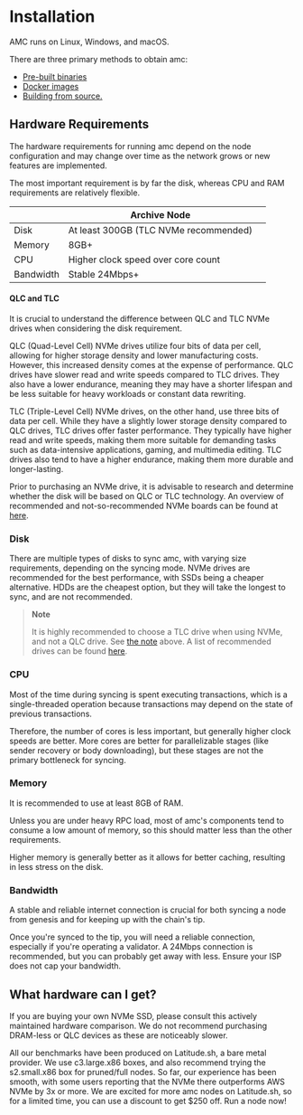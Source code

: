 # Installation

AMC runs on Linux, Windows, and macOS.

There are three primary methods to obtain amc:

* [Pre-built binaries](./binaries.md)
* [Docker images](./docker.md)
* [Building from source.](./source.md)

## Hardware Requirements

The hardware requirements for running amc depend on the node configuration and may change over time as the network grows or new features are implemented.

The most important requirement is by far the disk, whereas CPU and RAM requirements are relatively flexible.



|           | Archive Node                            |  |
|-----------|-----------------------------------------|--|
| Disk      | At least 300GB (TLC NVMe recommended)   |  |
| Memory    | 8GB+                                    |  |
| CPU       | Higher clock speed over core count      |  |
| Bandwidth | Stable 24Mbps+                          |  |

#### QLC and TLC

It is crucial to understand the difference between QLC and TLC NVMe drives when considering the disk requirement.

QLC (Quad-Level Cell) NVMe drives utilize four bits of data per cell, allowing for higher storage density and lower manufacturing costs. However, this increased density comes at the expense of performance. QLC drives have slower read and write speeds compared to TLC drives. They also have a lower endurance, meaning they may have a shorter lifespan and be less suitable for heavy workloads or constant data rewriting.

TLC (Triple-Level Cell) NVMe drives, on the other hand, use three bits of data per cell. While they have a slightly lower storage density compared to QLC drives, TLC drives offer faster performance. They typically have higher read and write speeds, making them more suitable for demanding tasks such as data-intensive applications, gaming, and multimedia editing. TLC drives also tend to have a higher endurance, making them more durable and longer-lasting.

Prior to purchasing an NVMe drive, it is advisable to research and determine whether the disk will be based on QLC or TLC technology. An overview of recommended and not-so-recommended NVMe boards can be found at [here]( https://gist.github.com/yorickdowne/f3a3e79a573bf35767cd002cc977b038).

### Disk

There are multiple types of disks to sync amc, with varying size requirements, depending on the syncing mode.
NVMe drives are recommended for the best performance, with SSDs being a cheaper alternative. HDDs are the cheapest option, but they will take the longest to sync, and are not recommended.

> **Note**
>
> It is highly recommended to choose a TLC drive when using NVMe, and not a QLC drive. See [the note](#qlc-and-tlc) above. A list of recommended drives can be found [here]( https://gist.github.com/yorickdowne/f3a3e79a573bf35767cd002cc977b038).

### CPU

Most of the time during syncing is spent executing transactions, which is a single-threaded operation because transactions may depend on the state of previous transactions.

Therefore, the number of cores is less important, but generally higher clock speeds are better. More cores are better for parallelizable stages (like sender recovery or body downloading), but these stages are not the primary bottleneck for syncing.

### Memory

It is recommended to use at least 8GB of RAM.

Unless you are under heavy RPC load, most of amc's components tend to consume a low amount of memory, so this should matter less than the other requirements.

Higher memory is generally better as it allows for better caching, resulting in less stress on the disk.

### Bandwidth

A stable and reliable internet connection is crucial for both syncing a node from genesis and for keeping up with the chain's tip.

Once you're synced to the tip, you will need a reliable connection, especially if you're operating a validator. A 24Mbps connection is recommended, but you can probably get away with less. Ensure your ISP does not cap your bandwidth.

## What hardware can I get?

If you are buying your own NVMe SSD, please consult this actively maintained hardware comparison. We do not recommend purchasing DRAM-less or QLC devices as these are noticeably slower.

All our benchmarks have been produced on Latitude.sh, a bare metal provider. We use c3.large.x86 boxes, and also recommend trying the s2.small.x86 box for pruned/full nodes. So far, our experience has been smooth, with some users reporting that the NVMe there outperforms AWS NVMe by 3x or more. We are excited for more amc nodes on Latitude.sh, so for a limited time, you can use a discount to get $250 off. Run a node now!

